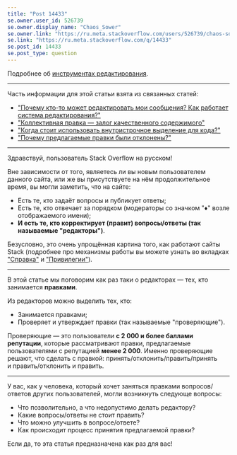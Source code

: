 ```yaml
---
title: "Post 14433"
se.owner.user_id: 526739
se.owner.display_name: "Chaos_Sower"
se.owner.link: "https://ru.meta.stackoverflow.com/users/526739/chaos-sower"
se.link: "https://ru.meta.stackoverflow.com/q/14433"
se.post_id: 14433
se.post_type: question
---
```

<p>Подробнее об <a href="https://ru.stackoverflow.com/editing-help">инструментах редактирования</a>.</p>
<hr />
<p>Часть информации для этой статьи взята из связанных статей:</p>
<ul>
<li><a href="https://ru.stackoverflow.com/help/editing">&quot;Почему кто-то может редактировать мои сообщения? Как работает система редактирования?&quot;</a></li>
<li><a href="https://ru.meta.stackoverflow.com/questions/420">&quot;Коллективная правка — залог качественного содержимого&quot;</a></li>
<li><a href="https://ru.meta.stackoverflow.com/questions/1328">&quot;Когда стоит использовать внутристрочное выделение для кода?&quot;</a></li>
<li><a href="https://ru.meta.stackoverflow.com/questions/14379">&quot;Почему предлагаемые правки были отклонены?&quot;</a></li>
</ul>
<hr />
<p>Здравствуй, пользователь Stack Overflow на русском!</p>
<p>Вне зависимости от того, являетесь ли вы новым пользователем данного сайта, или же вы присутствуете на нём продолжительное время, вы могли заметить, что на сайте:</p>
<ul>
<li>Есть те, кто задаёт вопросы и публикует ответы;</li>
<li>Есть те, кто отвечает за порядком (модераторы со значком &quot;♦&quot; возле отображаемого имени);</li>
<li><strong>И есть те, кто корректирует (правит) вопросы/ответы (так называемые &quot;редакторы&quot;)</strong>.</li>
</ul>
<p>Безусловно, это очень упрощённая картина того, как работают сайты Stack (подробнее про механизмы работы вы можете узнать во вкладках <a href="https://ru.stackoverflow.com/help">&quot;Справка&quot;</a> и <a href="https://ru.stackoverflow.com/help/privileges">&quot;Привилегии&quot;</a>).</p>
<hr />
<p>В этой статье мы поговорим как раз таки о редакторах — тех, кто занимается <strong>правками</strong>.</p>
<p>Из редакторов можно выделить тех, кто:</p>
<ul>
<li>Занимается правками;</li>
<li>Проверяет и утверждает правки (так называемые &quot;проверяющие&quot;).</li>
</ul>
<p>Проверяющие — это пользователи <strong>с 2 000 и более баллами репутации</strong>, которые рассматривают правки, предлагаемые пользователями с репутацией <strong>менее 2 000</strong>. Именно проверяющие решают, что сделать с правкой: принять/отклонить/править/принять и править/отклонить и править.</p>
<hr />
<p>У вас, как у человека, который хочет заняться правками вопросов/ответов других пользователей, могли возникнуть следующе вопросы:</p>
<ul>
<li>Что позволительно, а что недопустимо делать редактору?</li>
<li>Какие вопросы/ответы не стоит править?</li>
<li>Что можно улучшить в вопросе/ответе?</li>
<li>Как происходит процесс принятия предлагаемой правки?</li>
</ul>
<p>Если да, то эта статья предназначена как раз для вас!</p>
